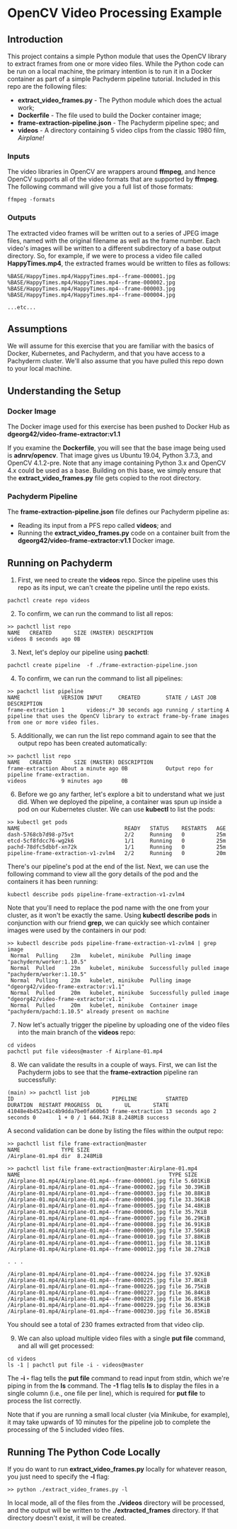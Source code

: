 # OpenCV Video Processing Example
## Introduction
This project contains a simple Python module that uses the OpenCV library to extract frames from one or more video files. While the Python code can be run on a local machine, the primary intention is to run it in a Docker container as part of a simple Pachyderm pipeline tutorial. Included in this repo are the following files:

* **extract\_video_frames.py** - The Python module which does the actual work;
* **Dockerfile** - The file used to build the Docker container image;
* **frame-extraction-pipeline.json** - The Pachyderm pipeline spec; and
* **videos** - A directory containing 5 video clips from the classic 1980 film, *Airplane!*

### Inputs
The video libraries in OpenCV are wrappers around **ffmpeg**, and hence OpenCV supports all of the video formats that are supported by **ffmpeg**. The following command will give you a full list of those formats:

```
ffmpeg -formats
```

### Outputs
The extracted video frames will be written out to a series of JPEG image files, named with the original filename as well as the frame number. Each video's images will be written to a different subdirectory of a base output directory. So, for example, if we were to process a video file called **HappyTimes.mp4**, the extracted frames would be written to files as follows:

```
%BASE/HappyTimes.mp4/HappyTimes.mp4--frame-000001.jpg
%BASE/HappyTimes.mp4/HappyTimes.mp4--frame-000002.jpg
%BASE/HappyTimes.mp4/HappyTimes.mp4--frame-000003.jpg
%BASE/HappyTimes.mp4/HappyTimes.mp4--frame-000004.jpg

...etc...

```

## Assumptions
We will assume for this exercise that you are familiar with the basics of Docker, Kubernetes, and Pachyderm, and that you have access to a Pachyderm cluster. We'll also assume that you have pulled this repo down to your local machine.

## Understanding the Setup

### Docker Image
The Docker image used for this exercise has been pushed to Docker Hub as **dgeorg42/video\-frame-extractor:v1.1**

If you examine the **Dockerfile**, you will see that the base image being used is **adnrv/opencv**. That image gives us Ubuntu 19.04, Python 3.7.3, and OpenCV 4.1.2-pre. Note that any image containing Python 3.x and OpenCV 4.x could be used as a base. Building on this base, we simply ensure that the **extract\_video_frames.py** file gets copied to the root directory.

### Pachyderm Pipeline
The **frame-extraction-pipeline.json** file defines our Pachyderm pipeline as:

* Reading its input from a PFS repo called **videos**; and
* Running the **extract\_video_frames.py** code on a container built from the **dgeorg42/video\-frame-extractor:v1.1** Docker image. 

## Running on Pachyderm

1. First, we need to create the **videos** repo. Since the pipeline uses this repo as its input, we can't create the pipeline until the repo exists.

 `pachctl create repo videos`
 
2. To confirm, we can run the command to list all repos:
 
 ```
 >> pachctl list repo
 NAME   CREATED       SIZE (MASTER) DESCRIPTION
 videos 8 seconds ago 0B
 ```

3. Next, let's deploy our pipeline using **pachctl**:

 `pachctl create pipeline  -f ./frame-extraction-pipeline.json`
 
4. To confirm, we can run the command to list all pipelines:
 
 ```
 >> pachctl list pipeline
 NAME             VERSION INPUT     CREATED        STATE / LAST JOB   DESCRIPTION                                                                                            
 frame-extraction 1       videos:/* 30 seconds ago running / starting A pipeline that uses the OpenCV library to extract frame-by-frame images from one or more video files. 
 ```
 
5. Additionally, we can run the list repo command again to see that the output repo has been created automatically:
 
 ```
 >> pachctl list repo
 NAME   CREATED       SIZE (MASTER) DESCRIPTION
 frame-extraction About a minute ago 0B            Output repo for pipeline frame-extraction. 
 videos           9 minutes ago      0B                                                       
 ```

6. Before we go any farther, let's explore a bit to understand what we just did. When we deployed the pipeline, a container was spun up inside a pod on our Kubernetes cluster. We can use **kubectl** to list the pods:

 ```
 >> kubectl get pods
 NAME                                 READY   STATUS    RESTARTS   AGE
 dash-5768cb7d98-p75vt                2/2     Running   0          25m
 etcd-5cf8fdcc76-wg2k6                1/1     Running   0          25m
 pachd-78dfc5dbbf-xn72k               1/1     Running   0          25m
 pipeline-frame-extraction-v1-zvlm4   2/2     Running   0          20m
 ```
 There's our pipeline's pod at the end of the list. Next, we can use the following command to view all the gory details of the pod and the containers it has been running:
 
 ```
 kubectl describe pods pipeline-frame-extraction-v1-zvlm4
 ```
 
 Note that you'll need to replace the pod name with the one from your cluster, as it won't be exactly the same. Using **kubectl describe pods** in conjunction with our friend **grep**, we can quickly see which container images were used by the containers in our pod:
 
 ```
 >> kubectl describe pods pipeline-frame-extraction-v1-zvlm4 | grep image
  Normal  Pulling    23m   kubelet, minikube  Pulling image "pachyderm/worker:1.10.5"
  Normal  Pulled     23m   kubelet, minikube  Successfully pulled image "pachyderm/worker:1.10.5"
  Normal  Pulling    23m   kubelet, minikube  Pulling image "dgeorg42/video-frame-extractor:v1.1"
  Normal  Pulled     20m   kubelet, minikube  Successfully pulled image "dgeorg42/video-frame-extractor:v1.1"
  Normal  Pulled     20m   kubelet, minikube  Container image "pachyderm/pachd:1.10.5" already present on machine
 ```
 
7. Now let's actually trigger the pipeline by uploading one of the video files into the main branch of the **videos** repo:

 ```
 cd videos
 pachctl put file videos@master -f Airplane-01.mp4
 ```
 
8. We can validate the results in a couple of ways.  First, we can list the Pachyderm jobs to see that the **frame-extraction** pipeline ran successfully:

 ```
 (main) >> pachctl list job
 ID                               PIPELINE         STARTED        DURATION  RESTART PROGRESS  DL       UL       STATE   
 41048e4b452a41c4b9dda7be0fa60b63 frame-extraction 13 seconds ago 2 seconds 0       1 + 0 / 1 644.7KiB 8.248MiB success 
 ```
 
 A second validation can be done by listing the files within the output repo:
 
 ```
 >> pachctl list file frame-extraction@master
 NAME             TYPE SIZE     
 /Airplane-01.mp4 dir  8.248MiB 

 >> pachctl list file frame-extraction@master:Airplane-01.mp4
 NAME                                               TYPE SIZE     
 /Airplane-01.mp4/Airplane-01.mp4--frame-000001.jpg file 5.601KiB 
 /Airplane-01.mp4/Airplane-01.mp4--frame-000002.jpg file 30.39KiB 
 /Airplane-01.mp4/Airplane-01.mp4--frame-000003.jpg file 30.88KiB 
 /Airplane-01.mp4/Airplane-01.mp4--frame-000004.jpg file 33.36KiB 
 /Airplane-01.mp4/Airplane-01.mp4--frame-000005.jpg file 34.48KiB 
 /Airplane-01.mp4/Airplane-01.mp4--frame-000006.jpg file 35.7KiB  
 /Airplane-01.mp4/Airplane-01.mp4--frame-000007.jpg file 36.29KiB 
 /Airplane-01.mp4/Airplane-01.mp4--frame-000008.jpg file 36.91KiB 
 /Airplane-01.mp4/Airplane-01.mp4--frame-000009.jpg file 37.56KiB 
 /Airplane-01.mp4/Airplane-01.mp4--frame-000010.jpg file 37.88KiB 
 /Airplane-01.mp4/Airplane-01.mp4--frame-000011.jpg file 38.11KiB 
 /Airplane-01.mp4/Airplane-01.mp4--frame-000012.jpg file 38.27KiB 

 . . .

 /Airplane-01.mp4/Airplane-01.mp4--frame-000224.jpg file 37.92KiB 
 /Airplane-01.mp4/Airplane-01.mp4--frame-000225.jpg file 37.8KiB  
 /Airplane-01.mp4/Airplane-01.mp4--frame-000226.jpg file 36.75KiB 
 /Airplane-01.mp4/Airplane-01.mp4--frame-000227.jpg file 36.84KiB 
 /Airplane-01.mp4/Airplane-01.mp4--frame-000228.jpg file 36.85KiB 
 /Airplane-01.mp4/Airplane-01.mp4--frame-000229.jpg file 36.83KiB 
 /Airplane-01.mp4/Airplane-01.mp4--frame-000230.jpg file 36.85KiB 
 ```
 You should see a total of 230 frames extracted from that video clip.
 
9. We can also upload multiple video files with a single **put file** command, and all will get processed:

 ```
 cd videos
 ls -1 | pachctl put file -i - videos@master
 ```
 The **-i -** flag tells the **put file** command to read input from stdin, which we're piping in from the **ls** command. The **-1** flag tells **ls** to display the files in a single column (i.e., one file per line), which is required for **put file** to process the list correctly. 
 
 Note that if you are running a small local cluster (via Minikube, for example), it may take upwards of 10 minutes for the pipeline job to complete the processing of the 5 included video files.

## Running The Python Code Locally
If you do want to run **extract\_video_frames.py** locally for whatever reason, you just need to specify the **-l** flag:
 
 ```
 >> python ./extract_video_frames.py -l
 ```
 
 In local mode, all of the files from the **./videos** directory will be processed, and the output will be written to the **./extracted_frames** directory.  If that directory doesn't exist, it will be created.
 